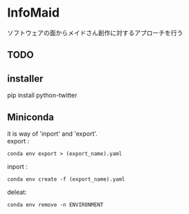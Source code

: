 # InfoMaid
ソフトウェアの面からメイドさん創作に対するアプローチを行う
## TODO 
## installer
pip install python-twitter

## Miniconda
it is way of 'inport' and 'export'.  
export : 
~~~
conda env export > (export_name).yaml
~~~
inport : 
~~~
conda env create -f (export_name).yaml
~~~
deleat:
~~~
conda env remove -n ENVIRONMENT
~~~
